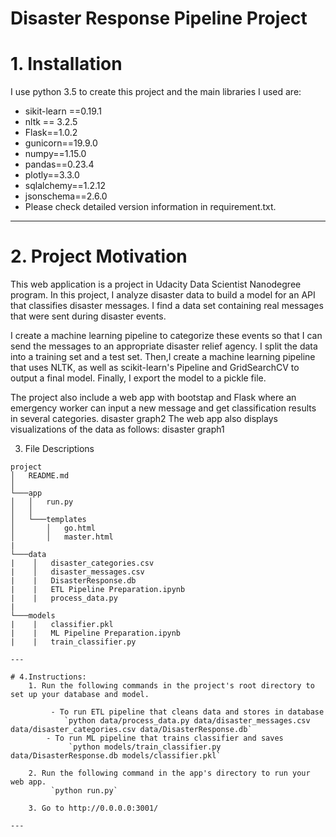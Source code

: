 # Disaster Response Pipeline Project

# 1. Installation
I use python 3.5 to create this project and the main libraries I used are:

- sikit-learn ==0.19.1
- nltk == 3.2.5
- Flask==1.0.2
- gunicorn==19.9.0
- numpy==1.15.0
- pandas==0.23.4
- plotly==3.3.0
- sqlalchemy==1.2.12
- jsonschema==2.6.0
- Please check detailed version information in requirement.txt.

---

# 2. Project Motivation
This web application is a project in Udacity Data Scientist Nanodegree program. In this project, I analyze disaster data to build a model for an API that classifies disaster messages. I find a data set containing real messages that were sent during disaster events.

I create a machine learning pipeline to categorize these events so that I can send the messages to an appropriate disaster relief agency. I split the data into a training set and a test set. Then,I create a machine learning pipeline that uses NLTK, as well as scikit-learn's Pipeline and GridSearchCV to output a final model. Finally, I export the model to a pickle file.

The project also include a web app with bootstap and Flask where an emergency worker can input a new message and get classification results in several categories. disaster graph2 The web app also displays visualizations of the data as follows: disaster graph1

3. File Descriptions
```
project
│   README.md  
│
└───app
│   │   run.py
│   │
│   └───templates
│       │   go.html
│       │   master.html
|
└───data
|    │   disaster_categories.csv
|    │   disaster_messages.csv
|    |   DisasterResponse.db
|    |   ETL Pipeline Preparation.ipynb
|    |   process_data.py
|
└───models
|    |   classifier.pkl
|    |   ML Pipeline Preparation.ipynb
|    |   train_classifier.py

---

# 4.Instructions:
    1. Run the following commands in the project's root directory to set up your database and model.

         - To run ETL pipeline that cleans data and stores in database
            `python data/process_data.py data/disaster_messages.csv data/disaster_categories.csv data/DisasterResponse.db`
        - To run ML pipeline that trains classifier and saves
             `python models/train_classifier.py data/DisasterResponse.db models/classifier.pkl`

    2. Run the following command in the app's directory to run your web app.
         `python run.py`

    3. Go to http://0.0.0.0:3001/

---